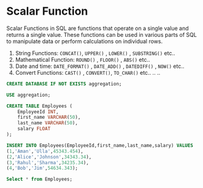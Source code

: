
# Scalar Function

Scalar Functions in SQL are functions that operate on a single value and returns a single value. These functions can be used in various parts of SQL to manipulate data or perform calculations on individual rows.

1. String Functions: `CONCAT()`, `UPPER()` , `LOWER()` , `SUBSTRING()` etc..
2. Mathematical Function: `ROUND()` , `FLOOR()` , `ABS()` etc..
3. Date and time: `DATE_FORMAT()` , `DATE_ADD()` , `DATEDIFF()` , `NOW()` etc..
4. Convert Functions: `CAST()` , `CONVERT()`, `TO_CHAR()` etc..
..
..

```sql
CREATE DATABASE IF NOT EXISTS aggregation;

USE aggregation;

CREATE TABLE Employees (
    EmployeeId INT,
    first_name VARCHAR(50),
    last_name VARCHAR(50),
    salary FLOAT
);

INSERT INTO Employees(EmployeeId,first_name,last_name,salary) VALUES
(1,'Aman','Ulla',45343.454),
(2,'Alice','Johnson',34343.34),
(3,'Rahul','Sharma',34235.34),
(4,'Bob','Jim',54634.343);

Select * from Employees;
```